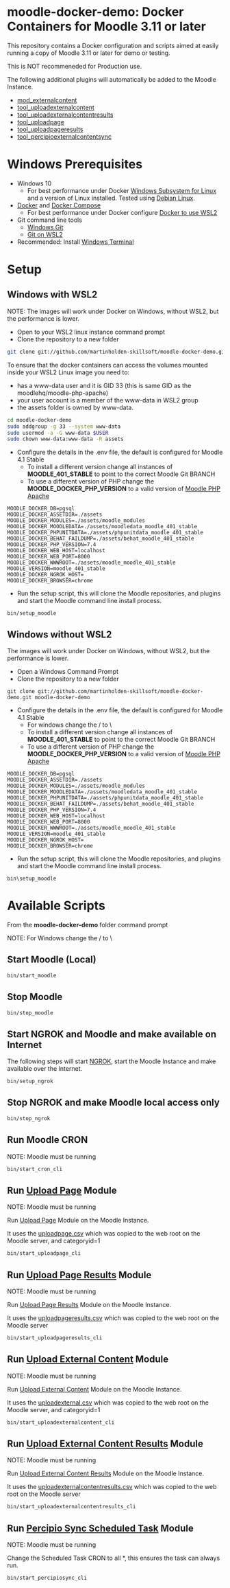 # moodle-docker-demo: Docker Containers for Moodle 3.11 or later

This repository contains a Docker configuration and scripts aimed at easily running a copy of Moodle 3.11 or later for demo or testing.

This is NOT recommeneded for Production use.

The following additional plugins will automatically be added to the Moodle Instance.

- [mod_externalcontent](https://moodle.org/plugins/mod_externalcontent)
- [tool_uploadexternalcontent](https://moodle.org/plugins/tool_uploadexternalcontent)
- [tool_uploadexternalcontentresults](https://moodle.org/plugins/tool_uploadexternalcontentresults)
- [tool_uploadpage](https://moodle.org/plugins/tool_uploadpage)
- [tool_uploadpageresults](https://moodle.org/plugins/tool_uploadexternalcontentresults)
- [tool_percipioexternalcontentsync](https://moodle.org/plugins/tool_percipioexternalcontentsync)

# Windows Prerequisites

- Windows 10
  - For best performance under Docker [Windows Subsystem for Linux](https://docs.microsoft.com/en-us/windows/wsl/install-win10) and a version of Linux installed. Tested using [Debian Linux](https://www.microsoft.com/en-us/p/debian/9msvkqc78pk6?activetab=pivot:overviewtab).
- [Docker](https://docs.docker.com) and [Docker Compose](https://docs.docker.com/compose/)
  - For best performance under Docker configure [Docker to use WSL2](https://docs.docker.com/desktop/windows/wsl/)
- Git command line tools
  - [Windows Git](https://git-scm.com/download/win)
  - [Git on WSL2](https://docs.microsoft.com/en-us/windows/wsl/tutorials/wsl-git)
- Recommended: Install [Windows Terminal](https://docs.microsoft.com/en-us/windows/terminal/get-started)

# Setup

## Windows with WSL2

NOTE: The images will work under Docker on Windows, without WSL2, but the performance is lower.

- Open to your WSL2 linux instance command prompt
- Clone the repository to a new folder

```bash
git clone git://github.com/martinholden-skillsoft/moodle-docker-demo.git moodle-docker-demo
```

To ensure that the docker containers can access the volumes mounted inside your WSL2 Linux image you need to:

* has a www-data user and it is GID 33 (this is same GID as the moodlehq/moodle-php-apache)
* your user account is a member of the www-data in WSL2 group
* the assets folder is owned by www-data.

```bash
cd moodle-docker-demo
sudo addgroup -g 33 --system www-data
sudo usermod -a -G www-data $USER
sudo chown www-data:www-data -R assets
```

- Configure the details in the .env file, the default is configured for Moodle 4.1 Stable
  - To install a different version change all instances of **MOODLE_401_STABLE** to point to the correct Moodle Git BRANCH
  - To use a different version of PHP change the **MOODLE_DOCKER_PHP_VERSION** to a valid version of [Moodle PHP Apache](https://github.com/moodlehq/moodle-php-apache)

```
MOODLE_DOCKER_DB=pgsql
MOODLE_DOCKER_ASSETDIR=./assets
MOODLE_DOCKER_MODULES=./assets/moodle_modules
MOODLE_DOCKER_MOODLEDATA=./assets/moodledata_moodle_401_stable
MOODLE_DOCKER_PHPUNITDATA=./assets/phpunitdata_moodle_401_stable
MOODLE_DOCKER_BEHAT_FAILDUMP=./assets/behat_moodle_401_stable
MOODLE_DOCKER_PHP_VERSION=7.4
MOODLE_DOCKER_WEB_HOST=localhost
MOODLE_DOCKER_WEB_PORT=8000
MOODLE_DOCKER_WWWROOT=./assets/moodle_moodle_401_stable
MOODLE_VERSION=moodle_401_stable
MOODLE_DOCKER_NGROK_HOST=
MOODLE_DOCKER_BROWSER=chrome
```

- Run the setup script, this will clone the Moodle repositories, and plugins and start the Moodle command line install process.

```
bin/setup_moodle
```

## Windows without WSL2

The images will work under Docker on Windows, without WSL2, but the performance is lower.

- Open a Windows Command Prompt
- Clone the repository to a new folder

```
git clone git://github.com/martinholden-skillsoft/moodle-docker-demo.git moodle-docker-demo
```

- Configure the details in the .env file, the default is configured for Moodle 4.1 Stable
  - For windows change the / to \
  - To install a different version change all instances of **MOODLE_401_STABLE** to point to the correct Moodle Git BRANCH
  - To use a different version of PHP change the **MOODLE_DOCKER_PHP_VERSION** to a valid version of [Moodle PHP Apache](https://github.com/moodlehq/moodle-php-apache)

```
MOODLE_DOCKER_DB=pgsql
MOODLE_DOCKER_ASSETDIR=./assets
MOODLE_DOCKER_MODULES=./assets/moodle_modules
MOODLE_DOCKER_MOODLEDATA=./assets/moodledata_moodle_401_stable
MOODLE_DOCKER_PHPUNITDATA=./assets/phpunitdata_moodle_401_stable
MOODLE_DOCKER_BEHAT_FAILDUMP=./assets/behat_moodle_401_stable
MOODLE_DOCKER_PHP_VERSION=7.4
MOODLE_DOCKER_WEB_HOST=localhost
MOODLE_DOCKER_WEB_PORT=8000
MOODLE_DOCKER_WWWROOT=./assets/moodle_moodle_401_stable
MOODLE_VERSION=moodle_401_stable
MOODLE_DOCKER_NGROK_HOST=
MOODLE_DOCKER_BROWSER=chrome
```

- Run the setup script, this will clone the Moodle repositories, and plugins and start the Moodle command line install process.

```
bin\setup_moodle
```

# Available Scripts

From the **moodle-docker-demo** folder command prompt

NOTE: For Windows change the / to \

## Start Moodle (Local)

```bash
bin/start_moodle
```

## Stop Moodle

```bash
bin/stop_moodle
```

## Start NGROK and Moodle and make available on Internet

The following steps will start [NGROK](https://ngrok.com/), start the Moodle Instance and make available over the Internet.

```bash
bin/setup_ngrok
```

## Stop NGROK and make Moodle local access only

```bash
bin/stop_ngrok
```

## Run Moodle CRON

NOTE: Moodle must be running

```bash
bin/start_cron_cli
```

## Run [Upload Page](https://moodle.org/plugins/tool_uploadpage) Module

NOTE: Moodle must be running

Run [Upload Page](https://moodle.org/plugins/tool_uploadpage) Module on the Moodle Instance.

It uses the [uploadpage.csv](assets/moodle_files/uploadpage.csv) which was copied to the web root on the Moodle server, and categoryid=1

```bash
bin/start_uploadpage_cli
```

## Run [Upload Page Results](https://moodle.org/plugins/tool_uploadpageresults) Module

NOTE: Moodle must be running

Run [Upload Page Results](https://moodle.org/plugins/tool_uploadpageresults) Module on the Moodle Instance.

It uses the [uploadpageresults.csv](assets/moodle_files/uploadpageresults.csv) which was copied to the web root on the Moodle server

```bash
bin/start_uploadpageresults_cli
```

## Run [Upload External Content](https://moodle.org/plugins/tool_uploadexternalcontent) Module

NOTE: Moodle must be running

Run [Upload External Content](https://moodle.org/plugins/tool_uploadexternalcontent) Module on the Moodle Instance.

It uses the [uploadexternal.csv](assets/moodle_files/uploadexternalcontent.csv) which was copied to the web root on the Moodle server, and categoryid=1

```bash
bin/start_uploadexternalcontent_cli
```

## Run [Upload External Content Results](https://moodle.org/plugins/tool_uploadexternalcontentresults) Module

NOTE: Moodle must be running

Run [Upload External Content Results](https://moodle.org/plugins/tool_uploadexternalcontentresults) Module on the Moodle Instance.

It uses the [uploadexternalcontentresults.csv](assets/moodle_files/uploadexternalcontentresults.csv) which was copied to the web root on the Moodle server

```bash
bin/start_uploadexternalcontentresults_cli
```

## Run [Percipio Sync Scheduled Task](https://moodle.org/plugins/tool_percipioexternalcontentsync) Module

NOTE: Moodle must be running

Change the Scheduled Task CRON to all \*, this ensures the task can always run.

```bash
bin/start_percipiosync_cli
```

